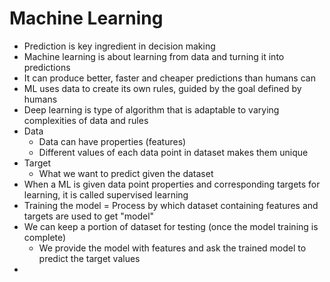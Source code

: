 # Machine Learning

- Prediction is key ingredient in decision making
- Machine learning is about learning from data and turning it into predictions
- It can produce better, faster and cheaper predictions than humans can
- ML uses data to create its own rules, guided by the goal defined by humans
- Deep learning is type of algorithm that  is adaptable to varying complexities of data and rules
- Data
  - Data can have properties (features)
  - Different values of each data point in dataset makes them unique
- Target
  - What we want to predict given the dataset
- When a ML is given data point properties and corresponding targets for learning, it is called supervised learning
- Training the model = Process by which dataset containing features and targets are used to get "model"
- We can keep a portion of dataset for testing (once the model training is complete)
  - We provide the model with features and ask the trained model to predict the target values
- 